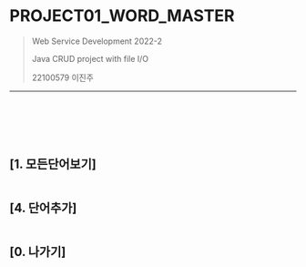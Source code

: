 # PROJECT01_WORD_MASTER
> Web Service Development 2022-2
> 
> Java CRUD project with file I/O
> 
> 22100579 이진주

***

<br></br>
<br></br>

## [1. 모든단어보기]

<img img01  = '밍밍밍밍'>

## [4. 단어추가]

<img img04  = '밍밍밍밍'>

## [0. 나가기]
<img img00  = '밍밍밍밍'>


<br></br>
<br></br>

